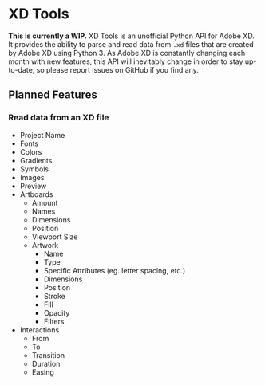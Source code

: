 # XD Tools

**This is currently a WIP.** XD Tools is an unofficial Python API for Adobe XD. It provides the ability to parse and read data from `.xd` files that are created by Adobe XD using Python 3. As Adobe XD is constantly changing each month with new features, this API will inevitably change in order to stay up-to-date, so please report issues on GitHub if you find any.

## Planned Features

### Read data from an XD file

* Project Name
* Fonts
* Colors
* Gradients
* Symbols
* Images
* Preview
* Artboards
  * Amount
  * Names
  * Dimensions
  * Position
  * Viewport Size
  * Artwork
    * Name
    * Type
    * Specific Attributes (eg. letter spacing, etc.)
    * Dimensions
    * Position
    * Stroke
    * Fill
    * Opacity
    * Filters
* Interactions
  * From
  * To
  * Transition
  * Duration
  * Easing
